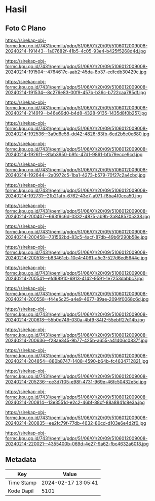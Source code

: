 # Hasil

## Foto C Plano

https://sirekap-obj-formc.kpu.go.id/7431/pemilu/pdpr/51/06/01/20/09/5106012009008-20240214-191443--1a07682f-41b5-4c05-93e4-b425f5268d4d.jpg

https://sirekap-obj-formc.kpu.go.id/7431/pemilu/pdpr/51/06/01/20/09/5106012009008-20240214-191504--4764617c-aab2-45da-8b37-edfcdb30429c.jpg

https://sirekap-obj-formc.kpu.go.id/7431/pemilu/pdpr/51/06/01/20/09/5106012009008-20240214-191534--8c276e83-00f9-457b-b36c-b722caa785df.jpg

https://sirekap-obj-formc.kpu.go.id/7431/pemilu/pdpr/51/06/01/20/09/5106012009008-20240214-214919--b46e69d0-b4d8-4328-9135-1435d8f0b257.jpg

https://sirekap-obj-formc.kpu.go.id/7431/pemilu/pdpr/51/06/01/20/09/5106012009008-20240214-192536--3a9d6e58-dd42-4826-83fb-6cd2b5e0e680.jpg

https://sirekap-obj-formc.kpu.go.id/7431/pemilu/pdpr/51/06/01/20/09/5106012009008-20240214-192611--81ab3950-b9fc-47d1-9861-bfb79ecce9cd.jpg

https://sirekap-obj-formc.kpu.go.id/7431/pemilu/pdpr/51/06/01/20/09/5106012009008-20240214-192644--2a0972c5-1ba1-4273-b579-70f27c2a4cbd.jpg

https://sirekap-obj-formc.kpu.go.id/7431/pemilu/pdpr/51/06/01/20/09/5106012009008-20240214-192731--21b21afb-6762-43e7-a971-f8ba4f0cca50.jpg

https://sirekap-obj-formc.kpu.go.id/7431/pemilu/pdpr/51/06/01/20/09/5106012009008-20240214-200407--663f9c6d-0332-4875-ab9b-3a8485705338.jpg

https://sirekap-obj-formc.kpu.go.id/7431/pemilu/pdpr/51/06/01/20/09/5106012009008-20240214-200458--731562bd-83c5-4acf-87db-49b6f290b58e.jpg

https://sirekap-obj-formc.kpu.go.id/7431/pemilu/pdpr/51/06/01/20/09/5106012009008-20240214-200518--b83461cb-10c4-4061-a5c3-527d6ed5644e.jpg

https://sirekap-obj-formc.kpu.go.id/7431/pemilu/pdpr/51/06/01/20/09/5106012009008-20240214-200541--efd98910-6913-4142-9591-1e7253dabbc7.jpg

https://sirekap-obj-formc.kpu.go.id/7431/pemilu/pdpr/51/06/01/20/09/5106012009008-20240214-200558--f44e5c25-a4e9-4677-89ae-2094f0068c6d.jpg

https://sirekap-obj-formc.kpu.go.id/7431/pemilu/pdpr/51/06/01/20/09/5106012009008-20240214-200618--55b0d749-030a-4bf9-84f2-55ebff27d14b.jpg

https://sirekap-obj-formc.kpu.go.id/7431/pemilu/pdpr/51/06/01/20/09/5106012009008-20240214-200636--f28ae345-9b77-425b-a655-a41406c0837f.jpg

https://sirekap-obj-formc.kpu.go.id/7431/pemilu/pdpr/51/06/01/20/09/5106012009008-20240214-204854--880b8747-1408-4590-b64b-fc4634712821.jpg

https://sirekap-obj-formc.kpu.go.id/7431/pemilu/pdpr/51/06/01/20/09/5106012009008-20240214-205236--ce3d7f05-e98f-4731-969e-46fc50432e5d.jpg

https://sirekap-obj-formc.kpu.go.id/7431/pemilu/pdpr/51/06/01/20/09/5106012009008-20240214-200814--13e3551d-e2c2-46bf-88cf-88a8841c8e3a.jpg

https://sirekap-obj-formc.kpu.go.id/7431/pemilu/pdpr/51/06/01/20/09/5106012009008-20240214-200835--ee2fc79f-77db-4632-80cd-d103e6e4d2f0.jpg

https://sirekap-obj-formc.kpu.go.id/7431/pemilu/pdpr/51/06/01/20/09/5106012009008-20240214-220021--4355400b-069d-4e27-9a62-fbc4632a6018.jpg


## Metadata

| Key        | Value               |
| ---------- | ------------------- |
| Time Stamp | 2024-02-17 13:05:41 |
| Kode Dapil | 5101                |



